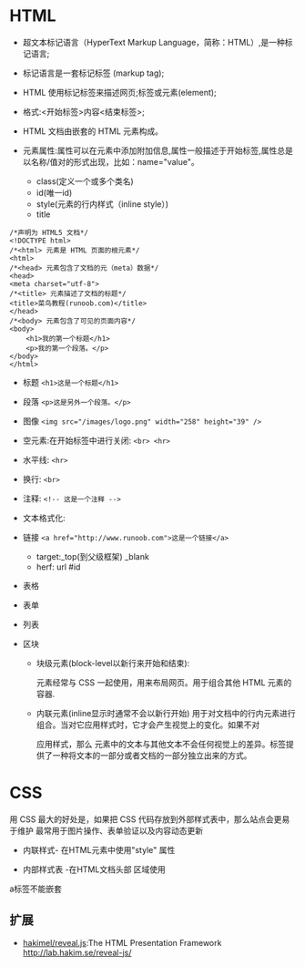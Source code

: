 # HTML

- 超文本标记语言（HyperText Markup Language，简称：HTML）,是一种标记语言;
- 标记语言是一套标记标签 (markup tag);
- HTML 使用标记标签来描述网页;标签或元素(element);
- 格式:<开始标签>内容<结束标签>;
- HTML 文档由嵌套的 HTML 元素构成。
- 元素属性:属性可以在元素中添加附加信息,属性一般描述于开始标签,属性总是以名称/值对的形式出现，比如：name="value"。

  - class(定义一个或多个类名)
  - id(唯一id)
  - style(元素的行内样式（inline style）)
  - title

```
/*声明为 HTML5 文档*/
<!DOCTYPE html>
/*<html> 元素是 HTML 页面的根元素*/
<html>
/*<head> 元素包含了文档的元（meta）数据*/
<head>
<meta charset="utf-8">
/*<title> 元素描述了文档的标题*/
<title>菜鸟教程(runoob.com)</title>
</head>
/*<body> 元素包含了可见的页面内容*/
<body>
    <h1>我的第一个标题</h1>
    <p>我的第一个段落。</p>
</body>
</html>
```

- 标题 `<h1>这是一个标题</h1>`
- 段落 `<p>这是另外一个段落。</p>`
- 图像 `<img src="/images/logo.png" width="258" height="39" />`
- 空元素:在开始标签中进行关闭: `<br> <hr>`
- 水平线: `<hr>`
- 换行: `<br>`
- 注释: `<!-- 这是一个注释 -->`
- 文本格式化:
- 链接 `<a href="http://www.runoob.com">这是一个链接</a>`

  - target:_top(到父级框架) _blank
  - herf: url #id

- 表格
- 表单
- 列表
- 区块

  - 块级元素(block-level以新行来开始和结束):<div> 元素经常与 CSS 一起使用，用来布局网页。用于组合其他 HTML 元素的容器.
  - 内联元素(inline显示时通常不会以新行开始)<span> 用于对文档中的行内元素进行组合。当对它应用样式时，它才会产生视觉上的变化。如果不对

    <span> 应用样式，那么 <span> 元素中的文本与其他文本不会任何视觉上的差异。标签提供了一种将文本的一部分或者文档的一部分独立出来的方式。</span></span>

# CSS

用 CSS 最大的好处是，如果把 CSS 代码存放到外部样式表中，那么站点会更易于维护 最常用于图片操作、表单验证以及内容动态更新

- 内联样式- 在HTML元素中使用"style" 属性
- 内部样式表 -在HTML文档头部 区域使用

  <style> 元素 来包含CSS</li>
  <li>外部引用 - 使用外部 CSS 文件</li>
  <li>外部样式表(External style sheet)&lt;内部样式表(Internal style sheet)&lt;内联样式(Inline style)</li>
  </ul>
  <h4 id="-">　选择器　</h4>
  <ul>
  <li><h1 id="id">id</h1>
  </li>
  <li>.class</li>
  <li><p>tag.class</p>
  <h3 id="-">清除浮动</h3>
  <p>浮动产生原因：一个子盒子使用了CSS float浮动属性，导致父级对象盒子不能被撑开
  解决办法：清楚浮动</p>
  <p>  <style type="text/css"></p>
  <pre><code>      .outer{border: 1px solid #ccc;background: #fc9;color: #fff; margin: 50px auto;padding: 50px;}
        .div1{width: 80px;height: 80px;background: red;float: left;}
        .div2{width: 80px;height: 80px;background: blue;float: left;}
        .div3{width: 80px;height: 280px;background: sienna;float: right;}
        .clear{clear:both; height: 0; line-height: 0; font-size: 0}
    &lt;/style&gt;
  </code></pre>  <div class="outer">
        <div class="div1">1</div>
        <div class="div2">2</div>
        <div class="div3">3</div>
        <div class="clear"></div>
    </div>
  </li>
  </ul>
  </style>


a标签不能嵌套

## 扩展

* [hakimel/reveal.js](https://github.com/hakimel/reveal.js):The HTML Presentation Framework http://lab.hakim.se/reveal-js/